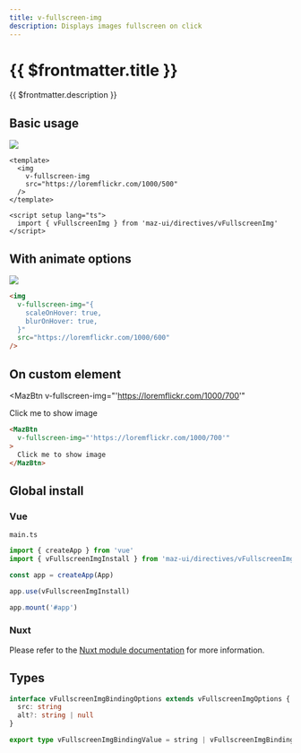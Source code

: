```yaml
---
title: v-fullscreen-img
description: Displays images fullscreen on click
---
```



# {{ $frontmatter.title }}

{{ $frontmatter.description }}

## Basic usage

<img
  v-fullscreen-img
  src="https://loremflickr.com/1000/500"
/>

```vue
<template>
  <img
    v-fullscreen-img
    src="https://loremflickr.com/1000/500"
  />
</template>

<script setup lang="ts">
  import { vFullscreenImg } from 'maz-ui/directives/vFullscreenImg'
</script>
```

## With animate options

<img
  v-fullscreen-img="{
    scaleOnHover: true,
    blurOnHover: true,
  }"
  src="https://loremflickr.com/1000/600"
/>

```html
<img
  v-fullscreen-img="{
    scaleOnHover: true,
    blurOnHover: true,
  }"
  src="https://loremflickr.com/1000/600"
/>
```

## On custom element

<MazBtn
  v-fullscreen-img="'https://loremflickr.com/1000/700'"
>
  Click me to show image
</MazBtn>

```html
<MazBtn
  v-fullscreen-img="'https://loremflickr.com/1000/700'"
>
  Click me to show image
</MazBtn>
```

## Global install

### Vue

`main.ts`

```ts
import { createApp } from 'vue'
import { vFullscreenImgInstall } from 'maz-ui/directives/vFullscreenImg'

const app = createApp(App)

app.use(vFullscreenImgInstall)

app.mount('#app')
```

### Nuxt

Please refer to the [Nuxt module documentation](./../guide/nuxt.md) for more information.

## Types

```ts
interface vFullscreenImgBindingOptions extends vFullscreenImgOptions {
  src: string
  alt?: string | null
}

export type vFullscreenImgBindingValue = string | vFullscreenImgBindingOptions | undefined
```

<script setup lang="ts">
  import { vFullscreenImg } from 'maz-ui/directives/vFullscreenImg'
</script>
